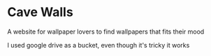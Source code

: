 <h1>Cave Walls</h1>
<p>A website for wallpaper lovers to find wallpapers that fits their mood</p>
<p>I used google drive as a bucket, even though it's tricky it works</p>
